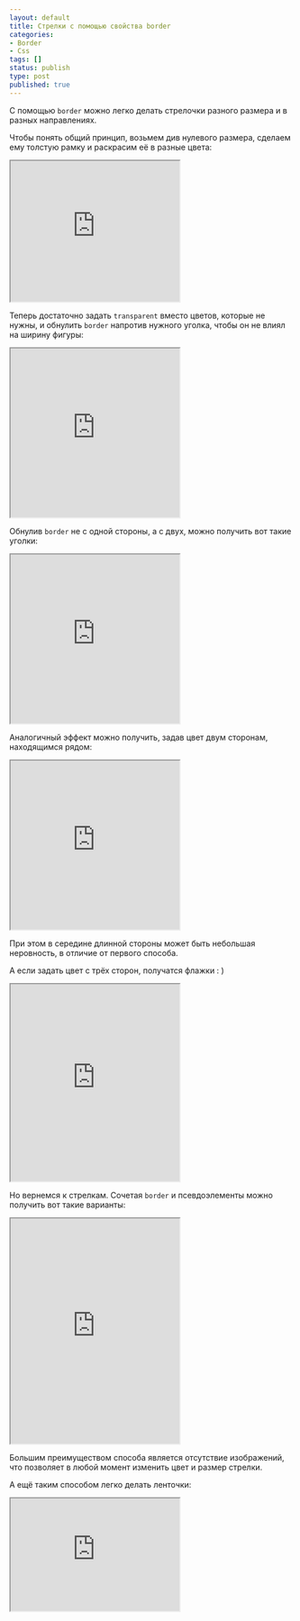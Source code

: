 ```yaml
---
layout: default
title: Стрелки с помощью свойства border
categories:
- Border
- Css
tags: []
status: publish
type: post
published: true
---
```

С помощью <code>border</code> можно легко делать стрелочки разного размера и в разных направлениях.

Чтобы понять общий принцип, возьмем див нулевого размера, сделаем ему толстую рамку и раскрасим её в разные цвета:<!--more-->

<iframe class="jsbin" style="height: 250px" src="http://jsbin.com/aKUZaB/1/embed?css,output"></iframe>

Теперь достаточно задать <code>transparent</code> вместо цветов, которые не нужны, и обнулить <code>border</code> напротив нужного уголка, чтобы он не влиял на ширину фигуры:

<iframe class="jsbin" style="height: 300px" src="http://jsbin.com/aKUZaB/2/embed?css,output"></iframe>

Обнулив <code>border</code> не с одной стороны, а с двух, можно получить вот такие уголки:

<iframe class="jsbin" style="height: 300px" src="http://jsbin.com/aKUZaB/3/embed?css,output"></iframe>

Аналогичный эффект можно получить, задав цвет двум сторонам, находящимся рядом:

<iframe class="jsbin" style="height: 300px" src="http://jsbin.com/aKUZaB/8/embed?css,output"></iframe>

При этом в середине длинной стороны может быть небольшая неровность, в отличие от первого способа.

А если задать цвет с трёх сторон, получатся флажки : )

<iframe class="jsbin" style="height: 350px" src="http://jsbin.com/aKUZaB/13/embed?output"></iframe>

Но вернемся к стрелкам. Сочетая <code>border</code> и псевдоэлементы можно получить вот такие варианты:

<iframe class="jsbin" style="height: 400px" src="http://jsbin.com/aKUZaB/5/embed?css,output"></iframe>

Большим преимуществом способа является отсутствие изображений, что позволяет в любой момент изменить цвет и размер стрелки.

А ещё таким способом легко делать ленточки:

<iframe class="jsbin" style="height: 200px" src="http://jsbin.com/oVagUqa/2/embed?output"></iframe>
